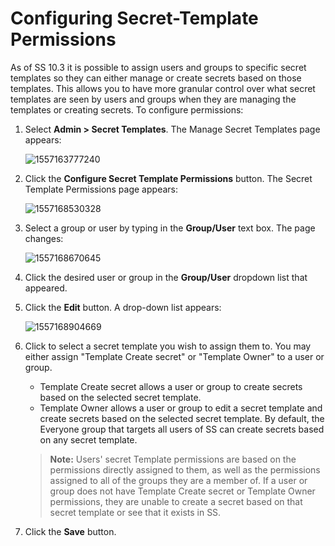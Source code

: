 [title]: # (Configuring Secret-Template Permissions)
[tags]: # (XXX)
[priority]: # (30)

# Configuring Secret-Template Permissions

As of SS 10.3 it is possible to assign users and groups to specific secret templates so they can either manage or create secrets based on those templates. This allows you to have more granular control over what secret templates are seen by users and groups when they are managing the templates or creating secrets. To configure permissions:

1. Select **Admin \> Secret Templates**. The Manage Secret Templates page appears:

   ![1557163777240](assets/1557163777240.png)

1. Click the **Configure Secret Template Permissions** button. The Secret Template Permissions page appears:

   ![1557168530328](assets/1557168530328.png)

1. Select a group or user by typing in the **Group/User** text box. The page changes:

   ![1557168670645](assets/1557168670645.png)

1. Click the desired user or group in the **Group/User** dropdown list that appeared.

1. Click the **Edit** button. A drop-down list appears:

   ![1557168904669](assets/1557168904669.png)

1. Click to select a secret template you wish to assign them to. You may either assign "Template Create secret" or "Template Owner" to a user or group. 

   - Template Create secret allows a user or group to create secrets based on the selected secret template. 
   - Template Owner allows a user or group to edit a secret template and create secrets based on the selected secret template. By default, the Everyone group that targets all users of SS can create secrets based on any secret template.

   > **Note:** Users' secret Template permissions are based on the permissions directly assigned to them, as well as the permissions assigned to all of the groups they are a member of. If a user or group does not have Template Create secret or Template Owner permissions, they are unable to create a secret based on that secret template or see that it exists in SS.

1. Click the **Save** button.

